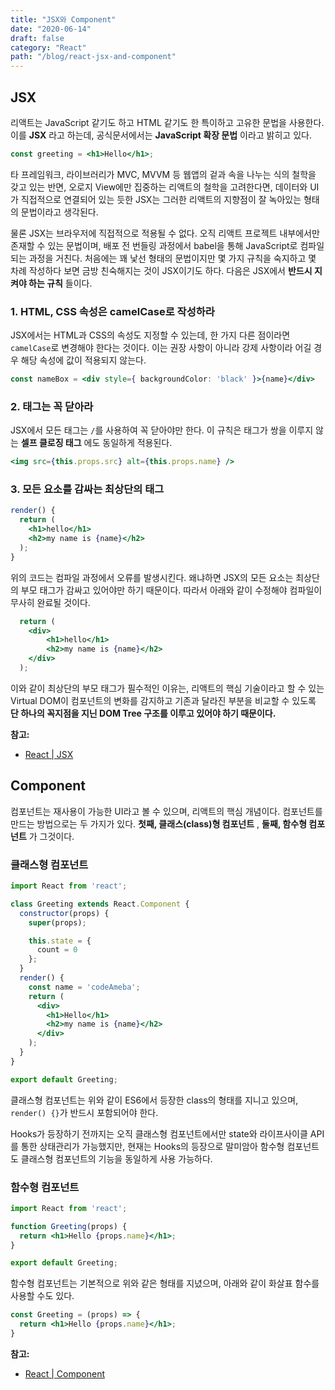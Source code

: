 ```yaml
---
title: "JSX와 Component"
date: "2020-06-14"
draft: false
category: "React"
path: "/blog/react-jsx-and-component"
---
```


## JSX
리액트는 JavaScript 같기도 하고 HTML 같기도 한 특이하고 고유한 문법을 사용한다. 이를 **JSX** 라고 하는데, 공식문서에서는 **JavaScript 확장 문법** 이라고 밝히고 있다.

```jsx
const greeting = <h1>Hello</h1>;
```

타 프레임워크, 라이브러리가 MVC, MVVM 등 웹앱의 겉과 속을 나누는 식의 철학을 갖고 있는 반면, 오로지 View에만 집중하는 리액트의 철학을 고려한다면, 데이터와 UI가 직접적으로 연결되어 있는 듯한 JSX는 그러한 리액트의 지향점이 잘 녹아있는 형태의 문법이라고 생각된다.

물론 JSX는 브라우저에 직접적으로 적용될 수 없다. 오직 리액트 프로젝트 내부에서만 존재할 수 있는 문법이며, 배포 전 번들링 과정에서 babel을 통해 JavaScript로 컴파일 되는 과정을 거친다. 처음에는 꽤 낯선 형태의 문법이지만 몇 가지 규칙을 숙지하고 몇 차례 작성하다 보면 금방 친숙해지는 것이 JSX이기도 하다.
다음은 JSX에서 **반드시 지켜야 하는 규칙** 들이다.

### 1. HTML, CSS 속성은 camelCase로 작성하라
JSX에서는 HTML과 CSS의 속성도 지정할 수 있는데, 한 가지 다른 점이라면 `camelCase`로 변경해야 한다는 것이다. 이는 권장 사항이 아니라 강제 사항이라 어길 경우 해당 속성에 값이 적용되지 않는다.

```jsx
const nameBox = <div style={ backgroundColor: 'black' }>{name}</div>
```

### 2. 태그는 꼭 닫아라
JSX에서 모든 태그는 `/`를 사용하여 꼭 닫아야만 한다. 이 규칙은 태그가 쌍을 이루지 않는 **셀프 클로징 태그** 에도 동일하게 적용된다.

```jsx
<img src={this.props.src} alt={this.props.name} />
```

### 3. 모든 요소를 감싸는 최상단의 태그

```jsx
render() {
  return (
    <h1>hello</h1>
    <h2>my name is {name}</h2>
  );
}
```

위의 코드는 컴파일 과정에서 오류를 발생시킨다. 왜냐하면 JSX의 모든 요소는 최상단의 부모 태그가 감싸고 있어야만 하기 때문이다. 따라서 아래와 같이 수정해야 컴파일이 무사히 완료될 것이다.

```jsx
  return (
    <div>
        <h1>hello</h1>
        <h2>my name is {name}</h2>
    </div>
  );
```

이와 같이 최상단의 부모 태그가 필수적인 이유는, 리액트의 핵심 기술이라고 할 수 있는 Virtual DOM이 컴포넌트의 변화를 감지하고 기존과 달라진 부분을 비교할 수 있도록 **단 하나의 꼭지점을 지닌 DOM Tree 구조를 이루고 있어야 하기 때문이다.**

**참고:**
- [React | JSX](https://ko.reactjs.org/docs/introducing-jsx.html)

## Component
컴포넌트는 재사용이 가능한 UI라고 볼 수 있으며, 리액트의 핵심 개념이다. 컴포넌트를 만드는 방법으로는 두 가지가 있다. **첫째, 클래스(class)형 컴포넌트** , **둘째, 함수형 컴포넌트** 가 그것이다.

### 클래스형 컴포넌트

```jsx
import React from 'react';

class Greeting extends React.Component {
  constructor(props) {
    super(props);

    this.state = {
      count = 0
    };
  }
  render() {
    const name = 'codeAmeba';
    return (
      <div>
        <h1>Hello</h1>
        <h2>my name is {name}</h2>
      </div>
    );
  }
}

export default Greeting;
```

클래스형 컴포넌트는 위와 같이 ES6에서 등장한 class의 형태를 지니고 있으며, `render() {}`가 반드시 포함되어야 한다.

Hooks가 등장하기 전까지는 오직 클래스형 컴포넌트에서만 state와 라이프사이클 API를 통한 상태관리가 가능했지만, 현재는 Hooks의 등장으로 말미암아 함수형 컴포넌트도 클래스형 컴포넌트의 기능을 동일하게 사용 가능하다.

### 함수형 컴포넌트

```jsx
import React from 'react';

function Greeting(props) {
  return <h1>Hello {props.name}</h1>;
}

export default Greeting;
```

함수형 컴포넌트는 기본적으로 위와 같은 형태를 지녔으며, 아래와 같이 화살표 함수를 사용할 수도 있다.

```jsx
const Greeting = (props) => {
  return <h1>Hello {props.name}</h1>;
}
```

**참고:**
- [React | Component](https://ko.reactjs.org/docs/components-and-props.html)